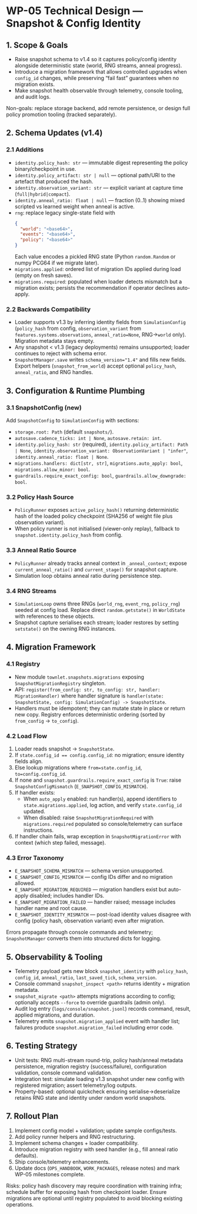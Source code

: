 # WP-05 Technical Design — Snapshot & Config Identity

## 1. Scope & Goals
- Raise snapshot schema to v1.4 so it captures policy/config identity alongside deterministic state (world, RNG streams, anneal progress).
- Introduce a migration framework that allows controlled upgrades when `config_id` changes, while preserving “fail fast” guarantees when no migration exists.
- Make snapshot health observable through telemetry, console tooling, and audit logs.

Non-goals: replace storage backend, add remote persistence, or design full policy promotion tooling (tracked separately).

## 2. Schema Updates (v1.4)
### 2.1 Additions
- `identity.policy_hash: str` — immutable digest representing the policy binary/checkpoint in use.
- `identity.policy_artifact: str | null` — optional path/URI to the artefact that produced the hash.
- `identity.observation_variant: str` — explicit variant at capture time (`full|hybrid|compact`).
- `identity.anneal_ratio: float | null` — fraction (0..1) showing mixed scripted vs learned weight when anneal is active.
- `rng`: replace legacy single-state field with
  ```json
  {
    "world": "<base64>",
    "events": "<base64>",
    "policy": "<base64>"
  }
  ```
  Each value encodes a pickled RNG state (Python `random.Random` or numpy PCG64 if we migrate later).
- `migrations.applied`: ordered list of migration IDs applied during load (empty on fresh saves).
- `migrations.required`: populated when loader detects mismatch but a migration exists; persists the recommendation if operator declines auto-apply.

### 2.2 Backwards Compatibility
- Loader supports v1.3 by inferring identity fields from `SimulationConfig` (`policy_hash` from config, `observation_variant` from `features.systems.observations`, `anneal_ratio=None`, RNG→`world` only). Migration metadata stays empty.
- Any snapshot < v1.3 (legacy deployments) remains unsupported; loader continues to reject with schema error.
- `SnapshotManager.save` writes `schema_version="1.4"` and fills new fields. Export helpers (`snapshot_from_world`) accept optional `policy_hash`, `anneal_ratio`, and RNG handles.

## 3. Configuration & Runtime Plumbing
### 3.1 SnapshotConfig (new)
Add `SnapshotConfig` to `SimulationConfig` with sections:
- `storage.root: Path` (default `snapshots/`).
- `autosave.cadence_ticks: int | None`, `autosave.retain: int`.
- `identity.policy_hash: str` (required), `identity.policy_artifact: Path | None`, `identity.observation_variant: ObservationVariant | "infer"`, `identity.anneal_ratio: float | None`.
- `migrations.handlers: dict[str, str]`, `migrations.auto_apply: bool`, `migrations.allow_minor: bool`.
- `guardrails.require_exact_config: bool`, `guardrails.allow_downgrade: bool`.

### 3.2 Policy Hash Source
- `PolicyRunner` exposes `active_policy_hash()` returning deterministic hash of the loaded policy checkpoint (SHA256 of weight file plus observation variant).
- When policy runner is not initialised (viewer-only replay), fallback to `snapshot.identity.policy_hash` from config.

### 3.3 Anneal Ratio Source
- `PolicyRunner` already tracks anneal context in `_anneal_context`; expose `current_anneal_ratio()` and `current_stage()` for snapshot capture.
- Simulation loop obtains anneal ratio during persistence step.

### 3.4 RNG Streams
- `SimulationLoop` owns three RNGs (`world_rng`, `event_rng`, `policy_rng`) seeded at config load. Replace direct `random.getstate()` in `WorldState` with references to these objects.
- Snapshot capture serialises each stream; loader restores by setting `setstate()` on the owning RNG instances.

## 4. Migration Framework
### 4.1 Registry
- New module `townlet.snapshots.migrations` exposing `SnapshotMigrationRegistry` singleton.
- API: `register(from_config: str, to_config: str, handler: MigrationHandler)` where handler signature is `handler(state: SnapshotState, config: SimulationConfig) -> SnapshotState`.
- Handlers must be idempotent; they can mutate state in place or return new copy. Registry enforces deterministic ordering (sorted by `from_config` → `to_config`).

### 4.2 Load Flow
1. Loader reads snapshot → `SnapshotState`.
2. If `state.config_id == config.config_id`: no migration; ensure identity fields align.
3. Else lookup migrations where `from=state.config_id`, `to=config.config_id`.
4. If none and `snapshot.guardrails.require_exact_config` is `True`: raise `SnapshotConfigMismatch` (`E_SNAPSHOT_CONFIG_MISMATCH`).
5. If handler exists:
   - When `auto_apply` enabled: run handler(s), append identifiers to `state.migrations.applied`, log action, and verify `state.config_id` updated.
   - When disabled: raise `SnapshotMigrationRequired` with `migrations.required` populated so console/telemetry can surface instructions.
6. If handler chain fails, wrap exception in `SnapshotMigrationError` with context (which step failed, message).

### 4.3 Error Taxonomy
- `E_SNAPSHOT_SCHEMA_MISMATCH` — schema version unsupported.
- `E_SNAPSHOT_CONFIG_MISMATCH` — config IDs differ and no migration allowed.
- `E_SNAPSHOT_MIGRATION_REQUIRED` — migration handlers exist but auto-apply disabled; includes handler IDs.
- `E_SNAPSHOT_MIGRATION_FAILED` — handler raised; message includes handler name and root cause.
- `E_SNAPSHOT_IDENTITY_MISMATCH` — post-load identity values disagree with config (policy hash, observation variant) even after migration.

Errors propagate through console commands and telemetry; `SnapshotManager` converts them into structured dicts for logging.

## 5. Observability & Tooling
- Telemetry payload gets new block `snapshot_identity` with `policy_hash`, `config_id`, `anneal_ratio`, `last_saved_tick`, `schema_version`.
- Console command `snapshot_inspect <path>` returns identity + migration metadata.
- `snapshot_migrate <path>` attempts migrations according to config; optionally accepts `--force` to override guardrails (admin only).
- Audit log entry (`logs/console/snapshot.jsonl`) records command, result, applied migrations, and duration.
- Telemetry emits `snapshot.migration_applied` event with handler list; failures produce `snapshot.migration_failed` including error code.

## 6. Testing Strategy
- Unit tests: RNG multi-stream round-trip, policy hash/anneal metadata persistence, migration registry (success/failure), configuration validation, console command validation.
- Integration test: simulate loading v1.3 snapshot under new config with registered migration; assert telemetry/log outputs.
- Property-based: optional quickcheck ensuring serialise→deserialize retains RNG state and identity under random world snapshots.

## 7. Rollout Plan
1. Implement config model + validation; update sample configs/tests.
2. Add policy runner helpers and RNG restructuring.
3. Implement schema changes + loader compatibility.
4. Introduce migration registry with seed handler (e.g., fill anneal ratio defaults).
5. Ship console/telemetry enhancements.
6. Update docs (`OPS_HANDBOOK`, `WORK_PACKAGES`, release notes) and mark WP-05 milestones complete.

Risks: policy hash discovery may require coordination with training infra; schedule buffer for exposing hash from checkpoint loader. Ensure migrations are optional until registry populated to avoid blocking existing operations.
